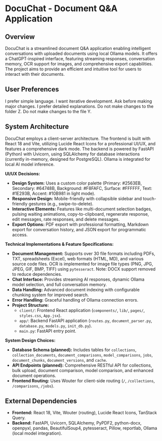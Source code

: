 # DocuChat - Document Q&A Application

## Overview
DocuChat is a streamlined document Q&A application enabling intelligent conversations with uploaded documents using local Ollama models. It offers a ChatGPT-inspired interface, featuring streaming responses, conversation memory, OCR support for images, and comprehensive export capabilities. The project aims to provide an efficient and intuitive tool for users to interact with their documents.

## User Preferences
I prefer simple language. I want iterative development. Ask before making major changes. I prefer detailed explanations. Do not make changes to the folder Z. Do not make changes to the file Y.

## System Architecture
DocuChat employs a client-server architecture. The frontend is built with React 18 and Vite, utilizing Lucide React Icons for a professional UI/UX, and features a comprehensive dark mode. The backend is powered by FastAPI (Python) with Uvicorn, using SQLAlchemy for database interactions (currently in-memory, designed for PostgreSQL). Ollama is integrated for local AI model inference.

**UI/UX Decisions:**
- **Design System:** Uses a custom color palette (Primary: #2563EB, Secondary: #64748B, Background: #F8FAFC, Surface: #FFFFFF, Text: #1E293B, Accent: #10B981 in light mode).
- **Responsive Design:** Mobile-friendly with collapsible sidebar and touch-friendly gestures (e.g., swipe-to-delete).
- **Interactive Elements:** Features like multi-document selection badges, pulsing waiting animations, copy-to-clipboard, regenerate response, edit messages, rate responses, and delete messages.
- **Export Options:** PDF export with professional formatting, Markdown export for conversation history, and JSON export for programmatic access.

**Technical Implementations & Feature Specifications:**
- **Document Management:** Supports over 30 file formats including PDFs, TXT, spreadsheets (Excel), web formats (HTML, MD), and various source code files. OCR is implemented for image file types (PNG, JPG, JPEG, GIF, BMP, TIFF) using `pytesseract`. Note: DOCX support removed to reduce dependencies.
- **Chat Interface:** Provides streaming AI responses, dynamic Ollama model selection, and full conversation memory.
- **Data Handling:** Advanced document indexing with configurable chunking system for improved search.
- **Error Handling:** Graceful handling of Ollama connection errors.
- **Project Structure:**
    - `client/`: Frontend React application (`components/`, `lib/`, `pages/`, `styles.css`, `App.jsx`).
    - `app/`: Backend FastAPI application (`routes.py`, `document_parser.py`, `database.py`, `models.py`, `init_db.py`).
    - `main.py`: FastAPI entry point.

**System Design Choices:**
- **Database Schema (planned):** Includes tables for `collections`, `collection_documents`, `document_comparisons`, `model_comparisons`, `jobs`, `document_chunks`, `document_versions`, and `cache`.
- **API Endpoints (planned):** Comprehensive RESTful API for collections, bulk upload, document comparison, model comparison, and enhanced document operations.
- **Frontend Routing:** Uses Wouter for client-side routing (`/`, `/collections`, `/comparisons`, `/jobs`).

## External Dependencies
- **Frontend:** React 18, Vite, Wouter (routing), Lucide React Icons, TanStack Query.
- **Backend:** FastAPI, Uvicorn, SQLAlchemy, PyPDF2, python-docx, openpyxl, pandas, BeautifulSoup4, pytesseract, Pillow, reportlab, Ollama (local model integration).